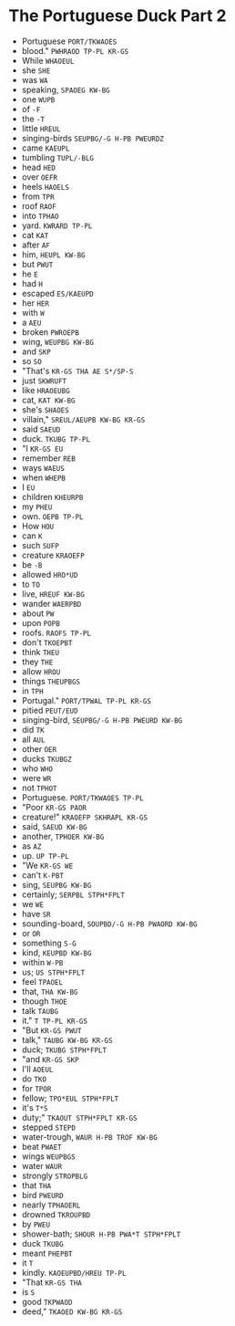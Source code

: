 # The Portuguese Duck Part 2

* Portuguese `PORT/TKWAOES`
* blood." `PWHRAOD TP-PL KR-GS`
* While `WHAOEUL`
* she `SHE`
* was `WA`
* speaking, `SPAOEG KW-BG`
* one `WUPB`
* of `-F`
* the `-T`
* little `HREUL`
* singing-birds `SEUPBG/-G H-PB PWEURDZ`
* came `KAEUPL`
* tumbling `TUPL/-BLG`
* head `HED`
* over `OEFR`
* heels `HAOELS`
* from `TPR`
* roof `RAOF`
* into `TPHAO`
* yard. `KWRARD TP-PL`
* cat `KAT`
* after `AF`
* him, `HEUPL KW-BG`
* but `PWUT`
* he `E`
* had `H`
* escaped `ES/KAEUPD`
* her `HER`
* with `W`
* a `AEU`
* broken `PWROEPB`
* wing, `WEUPBG KW-BG`
* and `SKP`
* so `SO`
* "That's `KR-GS THA AE S*/SP-S`
* just `SKWRUFT`
* like `HRAOEUBG`
* cat, `KAT KW-BG`
* she's `SHAOES`
* villain," `SREUL/AEUPB KW-BG KR-GS`
* said `SAEUD`
* duck. `TKUBG TP-PL`
* "I `KR-GS EU`
* remember `REB`
* ways `WAEUS`
* when `WHEPB`
* I `EU`
* children `KHEURPB`
* my `PHEU`
* own. `OEPB TP-PL`
* How `HOU`
* can `K`
* such `SUFP`
* creature `KRAOEFP`
* be `-B`
* allowed `HRO*UD`
* to `TO`
* live, `HREUF KW-BG`
* wander `WAERPBD`
* about `PW`
* upon `POPB`
* roofs. `RAOFS TP-PL`
* don't `TKOEPBT`
* think `THEU`
* they `THE`
* allow `HROU`
* things `THEUPBGS`
* in `TPH`
* Portugal." `PORT/TPWAL TP-PL KR-GS`
* pitied `PEUT/EUD`
* singing-bird, `SEUPBG/-G H-PB PWEURD KW-BG`
* did `TK`
* all `AUL`
* other `OER`
* ducks `TKUBGZ`
* who `WHO`
* were `WR`
* not `TPHOT`
* Portuguese. `PORT/TKWAOES TP-PL`
* "Poor `KR-GS PAOR`
* creature!" `KRAOEFP SKHRAPL KR-GS`
* said, `SAEUD KW-BG`
* another, `TPHOER KW-BG`
* as `AZ`
* up. `UP TP-PL`
* "We `KR-GS WE`
* can't `K-PBT`
* sing, `SEUPBG KW-BG`
* certainly; `SERPBL STPH*FPLT`
* we `WE`
* have `SR`
* sounding-board, `SOUPBD/-G H-PB PWAORD KW-BG`
* or `OR`
* something `S-G`
* kind, `KEUPBD KW-BG`
* within `W-PB`
* us; `US STPH*FPLT`
* feel `TPAOEL`
* that, `THA KW-BG`
* though `THOE`
* talk `TAUBG`
* it." `T TP-PL KR-GS`
* "But `KR-GS PWUT`
* talk," `TAUBG KW-BG KR-GS`
* duck; `TKUBG STPH*FPLT`
* "and `KR-GS SKP`
* I'll `AOEUL`
* do `TKO`
* for `TPOR`
* fellow; `TPO*EUL STPH*FPLT`
* it's `T*S`
* duty;" `TKAOUT STPH*FPLT KR-GS`
* stepped `STEPD`
* water-trough, `WAUR H-PB TROF KW-BG`
* beat `PWAET`
* wings `WEUPBGS`
* water `WAUR`
* strongly `STROPBLG`
* that `THA`
* bird `PWEURD`
* nearly `TPHAOERL`
* drowned `TKROUPBD`
* by `PWEU`
* shower-bath; `SHOUR H-PB PWA*T STPH*FPLT`
* duck `TKUBG`
* meant `PHEPBT`
* it `T`
* kindly. `KAOEUPBD/HREU TP-PL`
* "That `KR-GS THA`
* is `S`
* good `TKPWAOD`
* deed," `TKAOED KW-BG KR-GS`
